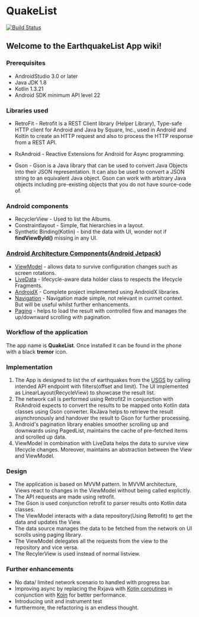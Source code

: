 # QuakeList

[![Build Status](https://dev.azure.com/faisalmohammed0097/faisalmohammed/_apis/build/status/faisalmohd83.QuakeList?branchName=master)](https://dev.azure.com/faisalmohammed0097/faisalmohammed/_build/latest?definitionId=1&branchName=master)

## Welcome to the EarthquakeList App wiki!

### Prerequisites
* AndroidStudio 3.0 or later
* Java JDK 1.8
* Kotlin 1.3.21
* Android SDK minimum API level 22

### Libraries used

* RetroFit - Retrofit is a REST Client library (Helper Library), Type-safe HTTP client for Android and Java by Square, Inc., used in Android and Koltin to create an HTTP request and also to process the HTTP response from a REST API.

* RxAndroid - Reactive Extensions for Android for Async programming.

* Gson - Gson is a Java library that can be used to convert Java Objects into their JSON representation. It can also be used to convert a JSON string to an equivalent Java object. Gson can work with arbitrary Java objects including pre-existing objects that you do not have source-code of.

### Android components

- RecyclerView - Used to list the Albums.
- Constraintlayout - Simple, flat hierarchies in a layout.
- Synthetic Binding(Kotlin) - bind the data with UI, wonder not if **findViewById()** missing in any UI.

### [Android Architecture Components](https://developer.android.com/topic/libraries/architecture/)([Android Jetpack](https://developer.android.com/jetpack/))
- [ViewModel](https://developer.android.com/topic/libraries/architecture/viewmodel) - allows data to survive configuration changes such as screen rotations.
- [LiveData](https://developer.android.com/topic/libraries/architecture/livedata)   - lifecycle-aware data holder class to respects the lifecycle Fragments.
- [AndroidX](https://developer.android.com/jetpack/androidx/) - Complete project implemented using AndroidX libraries.
- [Navigation](https://developer.android.com/topic/libraries/architecture/navigation/) - Navigation made simple, not relevant in currnet context. But will be useful whilst further enhancements.
- [Paging](https://developer.android.com/topic/libraries/architecture/paging/) - helps to load the result with controlled flow and manages the up/downward scrolling with pagination.

### Workflow of the application
The app name is **QuakeList**. 
Once installed it can be found in the phone with a black **tremor** icon.

### Implementation

1. The App is designed to list the of earthquakes from the [USGS](https://earthquake.usgs.gov/fdsnws/event/1/) by calling intended API endpoint with filters(offset and limit). The UI implemented as LinearLayout(RecycleView) to showcase the result list.
2. The network call is performed using Retrofit2 in conjunction with RxAndroid expects to convert the results to be mapped onto Kotlin data classes using Gson converter. RxJava helps to retrieve the result asynchronously and handover the result to Gson for further processing.
3. Android's pagination library enables smoother scrolling up and downwards using PagedList, maintains the cache of pre-fetched items and scrolled up data.
4. ViewModel in combination with LiveData helps the data to survive view lifecycle changes. Moreover, maintains an abstraction between the View and ViewModel.

### Design
- The application is based on MVVM pattern. 
In MVVM architecture, Views react to changes in the ViewModel without being called explicitly.
- The API requests are made using retrofit.
- The Gson is used conjunction retrofit to parser results onto Kotlin data classes.
- The ViewModel interacts with a data repository(Using Retrofit) to get the data and updates the View.
- The data source manages the data to be fetched from the network on UI scrolls using paging library.
- The ViewModel delegates all the requests from the view to the repository and vice versa.
- The RecylerView is used instead of normal listview.

### Further enhancements
- No data/ limited network scenario to handled with progress bar.
- Improving async by replacing the Rxjava with [Kotin coroutines](https://kotlinlang.org/docs/reference/coroutines-overview.html) in conjunction with [Koin](https://insert-koin.io/) for better performance.
- Introducing unit and instrument test
- furthermore, the refactoring is an endless thought.
